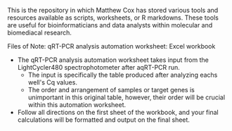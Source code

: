 This is the repository in which Matthew Cox has stored various tools and resources available as scripts, worksheets, or R markdowns. 
These tools are useful for bioinformaticians and data analysts within molecular and biomediacal research. 

Files of Note:
qRT-PCR analysis automation worksheet: Excel workbook

- The qRT-PCR analysis automation worksheet takes input from the LightCycler480 spectrophotometer after aqRT-PCR run.
  - The input is specifically the table produced after analyzing eachs well's Cq values.
  - The order and arrangement of samples or target genes is unimportant in this original table, however, their order will be crucial within this automation worksheet.
- Follow all directions on the first sheet of the workbook, and your final calculations will be formatted and output on the final sheet.



